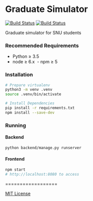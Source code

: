 Graduate Simulator
==================

[![Build Status](https://travis-ci.org/dnsdhrj/graduate-adventure.svg)](https://travis-ci.org/dnsdhrj/graduate-adventure)
[![Build Status](https://ci.appveyor.com/api/projects/status/github/dnsdhrj/graduate-adventure?branch=master&svg=true)](https://ci.appveyor.com/project/dnsdhrj/graduate-adventure)

Graduate simulator for SNU students

### Recommended Requirements

  - Python ≥ 3.5
  - node ≥ 6.x
  - npm ≥ 5

### Installation

```bash
# Prepare virtualenv
python3 -m venv .venv
source .venv/bin/activate

# Install Dependencies
pip install -r requirements.txt
npm install --save-dev
```

### Running

#### Backend

```bash
python backend/manage.py runserver
```

#### Frontend

```bash
npm start
# http://localhost:8080 to access
```

==================

[MIT License](LICENSE)
